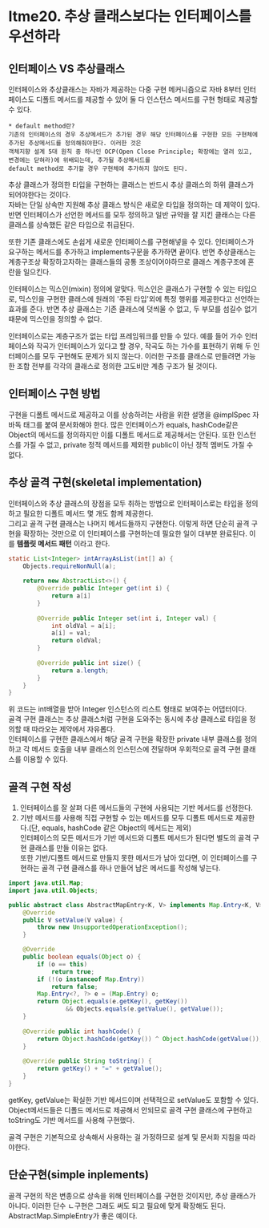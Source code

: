 # Itme20. 추상 클래스보다는 인터페이스를 우선하라

## 인터페이스 VS 추상클래스

인터페이스와 추상클래스는 자바가 제공하는 다중 구현 메커니즘으로 자바 8부터 인터페이스도 디폴트 메서드를 제공할 수 있어 둘 다 인스턴스 메서드를
구현 형태로 제공할 수 있다. 
```text
* default method란?
기존의 인터페이스의 경우 추상메서드가 추가된 경우 해당 인터페이스를 구현한 모든 구현체에 추가된 추상메서드를 정의해줘야한다. 이러한 것은
객체지향 설계 5대 원칙 중 하나인 OCP(Open Close Principle; 확장에는 열려 있고, 변경에는 닫혀라)에 위배되는데, 추가될 추상메서드를
default method로 추가할 경우 구현체에 추가하지 않아도 된다.
```

추상 클래스가 정의한 타입을 구현하는 클래스는 반드시 추상 클래스의 하위 클래스가 되어야한다는 것이다.  
자바는 단일 상속만 지원해 추상 클래스 방식은 새로운 타입을 정의하는 데 제약이 있다.  
반면 인터페이스가 선언한 메서드를 모두 정의하고 일반 규약을 잘 지킨 클래스는 다른 클래스를 상속했든 같은 타입으로 취급된다.  

또한 기존 클래스에도 손쉽게 새로운 인터페이스를 구현해넣을 수 있다. 인터페이스가 요구하는 메서드를 추가하고 implements구문을 추가하면 끝이다. 
반면 추상클래스는 계층구조상 확장하고자하는 클래스들의 공통 조상이어야하므로 클래스 계층구조에 혼란을 일으킨다.  

인터페이스는 믹스인(mixin) 정의에 알맞다. 믹스인은 클래스가 구현할 수 있는 타입으로, 믹스인을 구현한 클래스에 원래의 '주된 타입'외에 
특정 행위를 제공한다고 선언하는 효과를 준다. 반면 추상 클래스는 기존 클래스에 덧씌울 수 없고, 두 부모를 섬길수 없기 때문에 믹스인을 정의할 수 없다. 

인터페이스로는 계층구조가 없는 타입 프레임워크를 만들 수 있다. 예를 들어 가수 인터페이스와 작곡가 인터페이스가 있다고 할 경우, 작곡도 하는 가수를 표현하기 위해
두 인터페이스를 모두 구현해도 문제가 되지 않는다. 이러한 구조를 클래스로 만들려면 가능한 조합 전부를 각각의 클래스로 정의한 고도비만 계층 구조가 될 것이다. 

## 인터페이스 구현 방법
구현을 디폴트 메서드로 제공하고 이를 상송하려는 사람을 위한 설명을 @implSpec 자바독 태그를 붙여 문서화해야 한다. 
많은 인터페이스가 equals, hashCode같은 Object의 메서드를 정의하지만 이를 디폴트 메서드로 제공해서는 안된다. 
또한 인스턴스를 가질 수 없고, private 정적 메서드를 제외한 public이 아닌 정적 멤버도 가질 수 없다.

## 추상 골격 구현(skeletal implementation)
인터페이스와 추상 클래스의 장점을 모두 취하는 방법으로 인터페이스로는 타입을 정의하고 필요한 디폴트 메서드 몇 개도 함께 제공한다.  
그리고 골격 구현 클래스는 나머지 메서드들까지 구현한다. 이렇게 하면 단순히 골격 구현을 확장하는 것만으로 이 인터페이스를 구현하는데 필요한 일이 대부분 완료된다. 
이를 **템플릿 메서드 패턴** 이라고 한다.

```java
static List<Integer> intArrayAsList(int[] a) {
    Objects.requireNonNull(a);
    
    return new AbstractList<>() {
        @Override public Integer get(int i) {
            return a[i]
        }
        
        @Override public Integer set(int i, Integer val) {
            int oldVal = a[i];
            a[i] = val;
            return oldVal;
        }
        
        @Override public int size() {
            return a.length;
        }
    }
}
```
위 코드는 int배열을 받아 Integer 인스턴스의 리스트 형태로 보여주는 어댑터이다.  
골격 구현 클래스는 추상 클래스처럼 구현을 도와주는 동시에 추상 클래스로 타입을 정의할 때 따라오는 제약에서 자유롭다.  
인터페이스를 구현한 클래스에서 해당 골격 구현을 확장한 private 내부 클래스를 정의하고 각 메서드 호출을 내부 클래스의 인스턴스에 전달하며 우회적으로 골격 구현 클래스를 이용할 수 있다.  

## 골격 구현 작성
1. 인터페이스를 잘 살펴 다른 메서드들의 구현에 사용되는 기반 메서드를 선정한다.   
2. 기반 메서드를 사용해 직접 구현할 수 있는 메서드를 모두 디폴트 메서드로 제공한다.(단, equals, hashCode 같은 Object의 메서드는 제외)   
인터페이스의 모든 메서드가 기반 메서드와 디폴트 메서드가 된다면 별도의 골격 구현 클래스를 만들 이유는 없다.   
또한 기반/디폴트 메서드로 만들지 못한 메서드가 남아 있다면, 이 인터페이스를 구현하는 골격 구현 클래스를 하나 만들어 남은 메서드를 작성해 넣는다.

```java
import java.util.Map;
import java.util.Objects;

public abstract class AbstractMapEntry<K, V> implements Map.Entry<K, V> {
    @Override
    public V setValue(V value) {
        throw new UnsupportedOperationException();
    }

    @Override
    public boolean equals(Object o) {
        if (o == this)
            return true;
        if (!(o instanceof Map.Entry))
            return false;
        Map.Entry<?, ?> e = (Map.Entry) o;
        return Object.equals(e.getKey(), getKey())
                && Objects.equals(e.getValue(), getValue());
    }
    
    @Override public int hashCode() {
        return Object.hashCode(getKey()) ^ Object.hashCode(getValue());
    }
    
    @Override public String toString() {
        return getKey() + "=" + getValue();
    }
}
```
getKey, getValue는 확실한 기반 메서드이며 선택적으로 setValue도 포함할 수 있다. Object메서드들은 디폴드 메서드로 제공해서 안되므로 골격 구현 클래스에 
구현하고 toString도 기반 메서드를 사용해 구현했다. 

골격 구현은 기본적으로 상속해서 사용하는 걸 가정하므로 설계 및 문서화 지침을 따라야한다.

## 단순구현(simple inplements)
골격 구현의 작은 변종으로 상속을 위해 인터페이스를 구현한 것이지만, 추상 클래스가 아니다. 이러한 단수 ㄴ구현은 그래도 써도 되고 필요에 맞게 확장해도 된다.  
AbstractMap.SimpleEntry가 좋은 예이다. 

